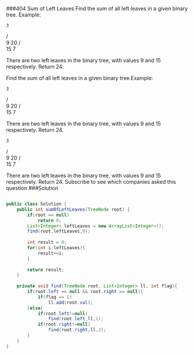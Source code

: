 ###404 Sum of Left Leaves
Find the sum of all left leaves in a given binary tree.
Example:

    3
   / \
  9  20
    /  \
   15   7

There are two left leaves in the binary tree, with values 9 and 15 respectively. Return 24.

Find the sum of all left leaves in a given binary tree.Example:

    3
   / \
  9  20
    /  \
   15   7

There are two left leaves in the binary tree, with values 9 and 15 respectively. Return 24.


    3
   / \
  9  20
    /  \
   15   7

There are two left leaves in the binary tree, with values 9 and 15 respectively. Return 24.
Subscribe to see which companies asked this question
###Solution
```java

public class Solution {
    public int sumOfLeftLeaves(TreeNode root) {
        if(root == null)
            return 0;
        List<Integer> leftLeaves = new ArrayList<Integer>();
        find(root,leftLeaves,0);
        
        int result = 0;
        for(int i:leftLeaves){
            result+=i;
        }
        
        return result;
    }
    
    private void find(TreeNode root, List<Integer> ll, int flag){
        if(root.left == null && root.right == null){
            if(flag == 1)
                ll.add(root.val);
        }else{
            if(root.left!=null)
                find(root.left,ll,1);
            if(root.right!=null)
                find(root.right,ll,2);
        }
    }
}